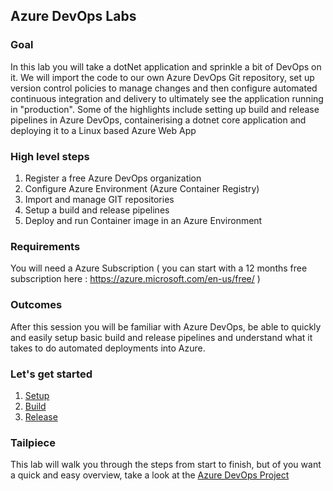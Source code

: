 ## Azure DevOps Labs

### Goal
In this lab you will take a dotNet application and sprinkle a bit of DevOps on it.
We will import the code to our own Azure DevOps Git repository, set up version control policies to manage changes and then configure automated continuous integration and delivery to ultimately see the application running in "production".
Some of the highlights include setting up build and release pipelines in Azure DevOps, containerising a dotnet core application and deploying it to a Linux based Azure Web App
                
### High level steps
1)	Register a free Azure DevOps organization
2)	Configure Azure Environment (Azure Container Registry)
3)	Import and manage GIT repositories
4)	Setup a build and release pipelines
5)	Deploy and run Container image in an Azure Environment

### Requirements
You will need a Azure Subscription ( you can start with a 12 months free subscription here : https://azure.microsoft.com/en-us/free/ )

### Outcomes
After this session you will be familiar with Azure DevOps, be able to quickly and easily setup basic build and release pipelines and understand what it takes to do automated deployments into Azure.

### Let's get started
1. [Setup](./HOL/1.Setup.md)
2. [Build](./HOL/2.BuildDefinition.md)
3. [Release](./HOL/3.ReleaseTemplate.md)

### Tailpiece
This lab will walk you through the steps from start to finish, but of you want a quick and easy overview, take a look at the [Azure DevOps Project](https://docs.microsoft.com/en-us/azure/devops-project/azure-devops-project-aspnet-core)
